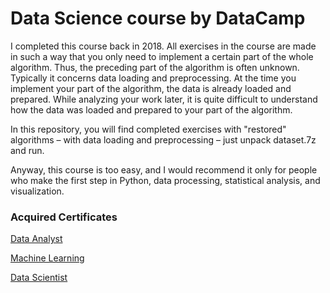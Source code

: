 # Data Science course by DataCamp

I completed this course back in 2018. All exercises in the course are made in such a way that you only need to implement a certain part of the whole algorithm. Thus, the preceding part of the algorithm is often unknown. Typically it concerns data loading and preprocessing. At the time you implement your part of the algorithm, the data is already loaded and prepared. While analyzing your work later, it is quite difficult to understand how the data was loaded and prepared to your part of the algorithm.

In this repository, you will find completed exercises with "restored" algorithms &ndash; with data loading and preprocessing &ndash; just unpack dataset.7z and run.

Anyway, this course is too easy, and I would recommend it only for people who make the first step in Python, data processing, statistical analysis, and visualization.

<h3>Acquired Certificates</h3>

<a href="https://www.datacamp.com/statement-of-accomplishment/track/3f614bbc7fe6e3616a1e4bc90ed6dc6f8dafef2f">Data Analyst</a>

<a href="https://www.datacamp.com/statement-of-accomplishment/track/bdc54a85841a02764964e77888b6568ba91060e7">Machine Learning</a>

<a href="https://www.datacamp.com/statement-of-accomplishment/track/8e1514d50d088ddf8530ecf0fdd89e66f9eacac8">Data Scientist</a>
